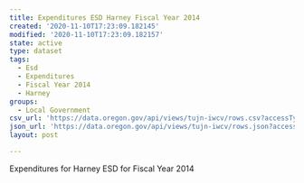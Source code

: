 ```yaml
---
title: Expenditures ESD Harney Fiscal Year 2014
created: '2020-11-10T17:23:09.182145'
modified: '2020-11-10T17:23:09.182157'
state: active
type: dataset
tags:
  - Esd
  - Expenditures
  - Fiscal Year 2014
  - Harney
groups:
  - Local Government
csv_url: 'https://data.oregon.gov/api/views/tujn-iwcv/rows.csv?accessType=DOWNLOAD'
json_url: 'https://data.oregon.gov/api/views/tujn-iwcv/rows.json?accessType=DOWNLOAD'
layout: post

---
```

Expenditures for Harney ESD for Fiscal Year 2014
